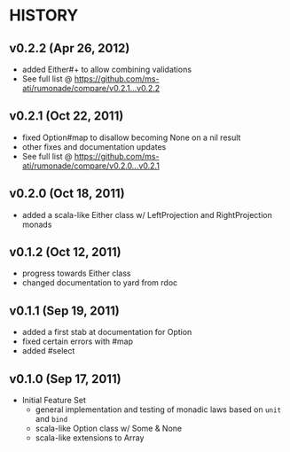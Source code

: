 # HISTORY

## v0.2.2 (Apr 26, 2012)

  - added Either#+ to allow combining validations
  - See full list @ https://github.com/ms-ati/rumonade/compare/v0.2.1...v0.2.2

## v0.2.1 (Oct 22, 2011)

  - fixed Option#map to disallow becoming None on a nil result
  - other fixes and documentation updates
  - See full list @ https://github.com/ms-ati/rumonade/compare/v0.2.0...v0.2.1

## v0.2.0 (Oct 18, 2011)

  - added a scala-like Either class w/ LeftProjection and RightProjection monads

## v0.1.2 (Oct 12, 2011)

  - progress towards Either class
  - changed documentation to yard from rdoc

## v0.1.1 (Sep 19, 2011)

  - added a first stab at documentation for Option
  - fixed certain errors with #map
  - added #select

## v0.1.0 (Sep 17, 2011)

  - Initial Feature Set
    - general implementation and testing of monadic laws based on `unit` and `bind`
    - scala-like Option class w/ Some & None
    - scala-like extensions to Array

